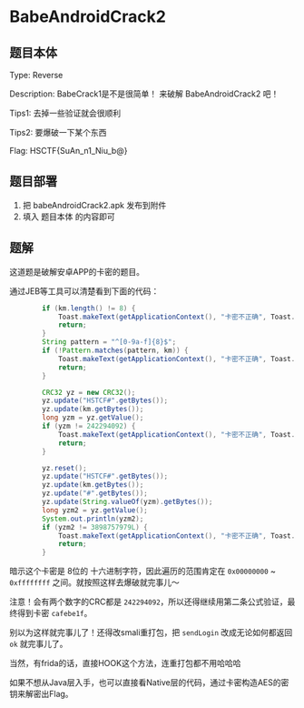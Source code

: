 # BabeAndroidCrack2

## 题目本体

Type: Reverse

Description: BabeCrack1是不是很简单！
来破解 BabeAndroidCrack2 吧！

Tips1: 去掉一些验证就会很顺利

Tips2: 要爆破一下某个东西

Flag: HSCTF{SuAn_n1_Niu_b@}

## 题目部署

1. 把 babeAndroidCrack2.apk 发布到附件
2. 填入 题目本体 的内容即可

## 题解

这道题是破解安卓APP的卡密的题目。

通过JEB等工具可以清楚看到下面的代码：

```java
        if (km.length() != 8) {
            Toast.makeText(getApplicationContext(), "卡密不正确", Toast.LENGTH_SHORT).show();
            return;
        }
        String pattern = "^[0-9a-f]{8}$";
        if (!Pattern.matches(pattern, km)) {
            Toast.makeText(getApplicationContext(), "卡密不正确", Toast.LENGTH_SHORT).show();
            return;
        }

        CRC32 yz = new CRC32();
        yz.update("HSTCF#".getBytes());
        yz.update(km.getBytes());
        long yzm = yz.getValue();
        if (yzm != 242294092) {
            Toast.makeText(getApplicationContext(), "卡密不正确", Toast.LENGTH_SHORT).show();
            return;
        }

        yz.reset();
        yz.update("HSTCF#".getBytes());
        yz.update(km.getBytes());
        yz.update("#".getBytes());
        yz.update(String.valueOf(yzm).getBytes());
        long yzm2 = yz.getValue();
        System.out.println(yzm2);
        if (yzm2 != 3898757979L) {
            Toast.makeText(getApplicationContext(), "卡密不正确", Toast.LENGTH_SHORT).show();
            return;
        }
```

暗示这个卡密是 8位的 十六进制字符，因此遍历的范围肯定在 `0x00000000` ~ `0xffffffff` 之间。就按照这样去爆破就完事儿～ 

注意！会有两个数字的CRC都是 `242294092`，所以还得继续用第二条公式验证，最终得到卡密 `cafebe1f`。

别以为这样就完事儿了！还得改smali重打包，把 `sendLogin` 改成无论如何都返回 `ok` 就完事儿了。

当然，有frida的话，直接HOOK这个方法，连重打包都不用哈哈哈

如果不想从Java层入手，也可以直接看Native层的代码，通过卡密构造AES的密钥来解密出Flag。
